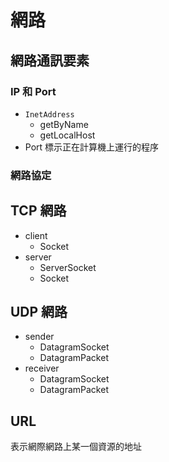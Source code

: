 # 網路
## 網路通訊要素
### IP 和 Port 
- `InetAddress`
    - getByName
    - getLocalHost
- Port 標示正在計算機上運行的程序
### 網路協定
## TCP 網路
- client
    - Socket
- server
    - ServerSocket
    - Socket
## UDP 網路 
- sender
    - DatagramSocket
    - DatagramPacket
- receiver
    - DatagramSocket
    - DatagramPacket
## URL
表示網際網路上某一個資源的地址